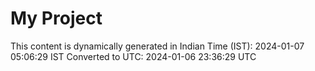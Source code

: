 # My Project

This content is dynamically generated in Indian Time (IST): 2024-01-07 05:06:29 IST
Converted to UTC: 2024-01-06 23:36:29 UTC
